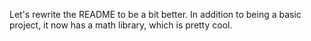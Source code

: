 Let's rewrite the README to be a bit better.
In addition to being a basic project, it now has a math library, which is pretty cool.
